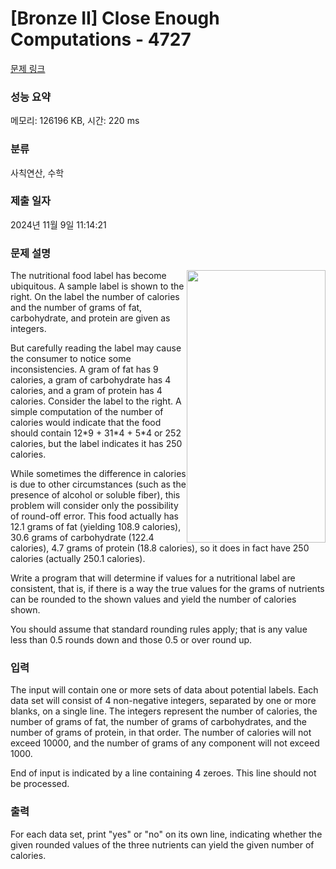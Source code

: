 # [Bronze II] Close Enough Computations - 4727 

[문제 링크](https://www.acmicpc.net/problem/4727) 

### 성능 요약

메모리: 126196 KB, 시간: 220 ms

### 분류

사칙연산, 수학

### 제출 일자

2024년 11월 9일 11:14:21

### 문제 설명

<p><img alt="" src="https://onlinejudgeimages.s3-ap-northeast-1.amazonaws.com/problem/4727/1.png" style="float:right; height:436px; width:222px">The nutritional food label has become ubiquitous. A sample label is shown to the right. On the label the number of calories and the number of grams of fat, carbohydrate, and protein are given as integers.</p>

<p>But carefully reading the label may cause the consumer to notice some inconsistencies. A gram of fat has 9 calories, a gram of carbohydrate has 4 calories, and a gram of protein has 4 calories. Consider the label to the right. A simple computation of the number of calories would indicate that the food should contain 12*9 + 31*4 + 5*4 or 252 calories, but the label indicates it has 250 calories.</p>

<p>While sometimes the difference in calories is due to other circumstances (such as the presence of alcohol or soluble fiber), this problem will consider only the possibility of round-off error. This food actually has 12.1 grams of fat (yielding 108.9 calories), 30.6 grams of carbohydrate (122.4 calories), 4.7 grams of protein (18.8 calories), so it does in fact have 250 calories (actually 250.1 calories).</p>

<p>Write a program that will determine if values for a nutritional label are consistent, that is, if there is a way the true values for the grams of nutrients can be rounded to the shown values and yield the number of calories shown.</p>

<p>You should assume that standard rounding rules apply; that is any value less than 0.5 rounds down and those 0.5 or over round up.</p>

### 입력 

 <p>The input will contain one or more sets of data about potential labels. Each data set will consist of 4 non-negative integers, separated by one or more blanks, on a single line. The integers represent the number of calories, the number of grams of fat, the number of grams of carbohydrates, and the number of grams of protein, in that order. The number of calories will not exceed 10000, and the number of grams of any component will not exceed 1000.</p>

<p>End of input is indicated by a line containing 4 zeroes. This line should not be processed.</p>

### 출력 

 <p>For each data set, print "yes" or "no" on its own line, indicating whether the given rounded values of the three nutrients can yield the given number of calories.</p>

